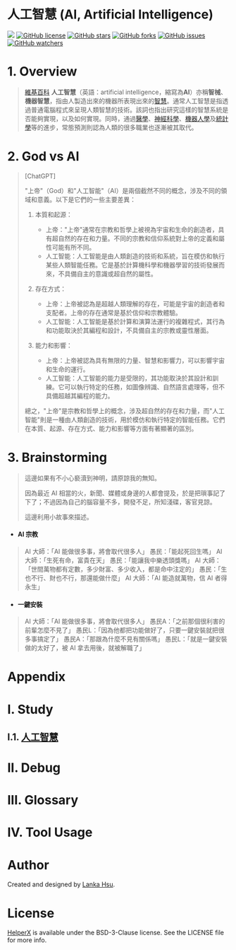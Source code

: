 # 人工智慧 (AI, Artificial Intelligence)
[![](https://img.shields.io/badge/Powered%20by-lankahsu%20-brightgreen.svg)](https://github.com/lankahsu520/HelperX)
[![GitHub license][license-image]][license-url]
[![GitHub stars][stars-image]][stars-url]
[![GitHub forks][forks-image]][forks-url]
[![GitHub issues][issues-image]][issues-image]
[![GitHub watchers][watchers-image]][watchers-image]

[license-image]: https://img.shields.io/github/license/lankahsu520/HelperX.svg
[license-url]: https://github.com/lankahsu520/HelperX/blob/master/LICENSE
[stars-image]: https://img.shields.io/github/stars/lankahsu520/HelperX.svg
[stars-url]: https://github.com/lankahsu520/HelperX/stargazers
[forks-image]: https://img.shields.io/github/forks/lankahsu520/HelperX.svg
[forks-url]: https://github.com/lankahsu520/HelperX/network
[issues-image]: https://img.shields.io/github/issues/lankahsu520/HelperX.svg
[issues-url]: https://github.com/lankahsu520/HelperX/issues
[watchers-image]: https://img.shields.io/github/watchers/lankahsu520/HelperX.svg
[watchers-url]: https://github.com/lankahsu520/HelperX/watchers

# 1. Overview

> [維基百科](https://zh.wikipedia.org/zh-tw/人工智能) **人工智慧**（英語：artificial intelligence，縮寫為**AI**）亦稱**智械**、**機器智慧**，指由人製造出來的機器所表現出來的[智慧](https://zh.wikipedia.org/wiki/智慧)。通常人工智慧是指透過普通電腦程式來呈現人類智慧的技術。該詞也指出研究這樣的智慧系統是否能夠實現，以及如何實現。同時，通過[醫學](https://zh.wikipedia.org/wiki/醫學)、[神經科學](https://zh.wikipedia.org/wiki/神經科學)、[機器人學](https://zh.wikipedia.org/wiki/机器人学)及[統計學](https://zh.wikipedia.org/wiki/統計學)等的進步，常態預測則認為人類的很多職業也逐漸被其取代。

# 2. God vs AI

> [ChatGPT]
>
> "上帝"（God）和"人工智能"（AI）是兩個截然不同的概念，涉及不同的領域和意義。以下是它們的一些主要差異：
>
> 1. 本質和起源：
>    - 上帝："上帝"通常在宗教和哲學上被視為宇宙和生命的創造者，具有超自然的存在和力量。不同的宗教和信仰系統對上帝的定義和屬性可能有所不同。
>    - 人工智能：人工智能是由人類創造的技術和系統，旨在模仿和執行某些人類智能任務。它是基於計算機科學和機器學習的技術發展而來，不具備自主的意識或超自然的屬性。
>
> 2. 存在方式：
>    - 上帝：上帝被認為是超越人類理解的存在，可能是宇宙的創造者和支配者。上帝的存在通常是基於信仰和宗教體驗。
>    - 人工智能：人工智能是基於計算和演算法運行的複雜程式，其行為和功能取決於其編程和設計，不具備自主的宗教或靈性層面。
>
> 3. 能力和影響：
>    - 上帝：上帝被認為具有無限的力量、智慧和影響力，可以影響宇宙和生命的運行。
>    - 人工智能：人工智能的能力是受限的，其功能取決於其設計和訓練。它可以執行特定的任務，如圖像辨識、自然語言處理等，但不具備超越其編程的能力。
>
> 總之，"上帝"是宗教和哲學上的概念，涉及超自然的存在和力量，而"人工智能"則是一種由人類創造的技術，用於模仿和執行特定的智能任務。它們在本質、起源、存在方式、能力和影響等方面有著顯著的區別。

# 3. Brainstorming

> 這邊如果有不小心褻瀆到神明，請原諒我的無知。
>
> 因為最近 AI 相當的火，新聞、媒體或身邊的人都會提及，於是把瑣事記了下了；不過因為自己的腦容量不多，開發不足，所知淺碟，客官見諒。
>
> 這邊利用小故事來描述。

- #### AI 宗教


>AI 大師：「AI 能做很多事，將會取代很多人」
>愚民：「能起死回生嗎」
>AI 大師：「生死有命，富貴在天」
>愚民：「能讓我中樂透頭獎嗎」
>AI 大師：「世間萬物都有定數，多少財富、多少收入，都是命中注定的」
>愚民：「生也不行、財也不行，那還能做什麼」
>AI 大師：「AI 能造就萬物，信 AI 者得永生」

- #### 一鍵安裝

>AI 大師：「AI 能做很多事，將會取代很多人」
>愚民A：「之前那個很利害的前輩怎麼不見了」
>愚民L：「因為他都把功能做好了，只要一鍵安裝就把很多事搞定了」
>愚民A：「那跟為什麼不見有關係嗎」
>愚民L：「就是一鍵安裝做的太好了，被 AI 拿去用後，就被解職了」


# Appendix
# I. Study

## I.1. [人工智慧](https://zh.wikipedia.org/zh-tw/人工智能)

# II. Debug

# III. Glossary

# IV. Tool Usage

# Author

Created and designed by [Lanka Hsu](lankahsu@gmail.com).

# License

[HelperX](https://github.com/lankahsu520/HelperX) is available under the BSD-3-Clause license. See the LICENSE file for more info.

